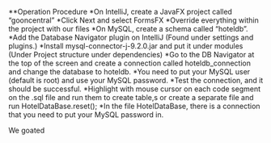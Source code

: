 **Operation Procedure
*On IntelliJ, create a JavaFX project called “gooncentral”
*Click Next and select FormsFX
*Override everything within the project with our files
*On MySQL, create a schema called “hoteldb”.
*Add the Database Navigator plugin on IntelliJ (Found under settings and plugins.)
*Install mysql-connector-j-9.2.0.jar and put it under modules (Under Project structure under dependencies)
*Go to the DB Navigator at the top of the screen and create a connection called hoteldb_connection and change the database to hoteldb.
*You need to put your MySQL user (default is root) and use your MySQL password.
*Test the connection, and it should be successful.
*Highlight with mouse cursor on each code segment on the .sql file and run them to create table,s or create a separate file and run HotelDataBase.reset();
*In the file HotelDataBase, there is a connection that you need to put your MySQL password in.

We goated
